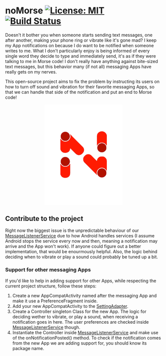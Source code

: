 # noMorse [![License: MIT](https://img.shields.io/badge/License-MIT-yellow.svg)](https://opensource.org/licenses/MIT) [![Build Status](https://travis-ci.org/Eddydpyl/noMorse.svg?branch=master)](https://travis-ci.org/Eddydpyl/noMorse)
Doesn't it bother you when someone starts sending text messages, one after another, making your phone ring or vibrate like it's gone mad? I keep my App notifications on because I do want to be notified when someone writes to me. What I don't particularly enjoy is being informed of every single word they decide to type and immediately send, it's as if they were talking to me in Morse code! I don't really have anything against bite-sized text messages, but this behavior many (if not all) messaging Apps have really gets on my nerves.

This open-source project aims to fix the problem by instructing its users on how to turn off sound and vibration for their favorite messaging Apps, so that we can handle that side of the notification and put an end to Morse code!

<p align="center"><img src="/app/src/main/res/raw/logo_without_backbround.png" alt="Logo" width="250"/></p>

## Contribute to the project
Right now the biggest issue is the unpredictable behaviour of our [MessageListenerService](https://github.com/Eddydpyl/noMorse/blob/master/app/src/main/java/dpyl/eddy/nomorse/controller/MessageListenerService.java) due to how Android handles services (I assume Android stops the service every now and then, meaning a notification may arrive and the App won't work). If anyone could figure out a better implementation, that would be enourmously helpful. Also, the logic behind deciding when to vibrate or play a sound could probably be tuned up a bit.

### Support for other messaging Apps
If you'd like to help in adding support for other Apps, while respecting the current project structure, follow these steps:
1. Create a new AppCompatActivity named after the messaging App and make it use a PreferenceFragment inside.
2. Add your new AppCompatActivity to the [SettingAdapter](https://github.com/Eddydpyl/noMorse/blob/master/app/src/main/java/dpyl/eddy/nomorse/view/adapter/SettingAdapter.java).
3. Create a Controller singleton Class for the new App. The logic for deciding wether to vibrate, or play a sound, when receiving a notification goes in here. The user preferences are checked inside [MessageListenerService](https://github.com/Eddydpyl/noMorse/blob/master/app/src/main/java/dpyl/eddy/nomorse/controller/MessageListenerService.java) though.
4. Instantiate the Controller inside [MessageListenerService](https://github.com/Eddydpyl/noMorse/blob/master/app/src/main/java/dpyl/eddy/nomorse/controller/MessageListenerService.java) and make use of the onNotificationPosted() method. To check if the notification comes from the new App we are adding support for, you should know its package name.
